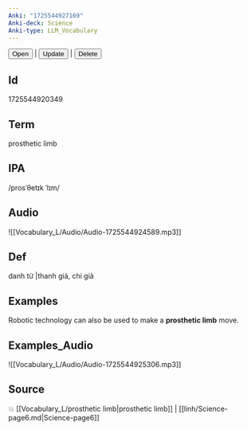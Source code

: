 ```yaml
---
Anki: "1725544927169"
Anki-deck: Science
Anki-type: LLM_Vocabulary
---
```

<button class="anki-btn-open">Open</button> | <button class="anki-btn-update">Update</button> | <button class="anki-btn-delete">Delete</button>

## Id
1725544920349
## Term
prosthetic limb
## IPA
 /prosˈθetɪk ˈlɪm/
## Audio
 ![[Vocabulary_L/Audio/Audio-1725544924589.mp3]]

## Def
 danh từ |thanh giả, chi giả 
## Examples
Robotic technology can also be used to make a **prosthetic limb** move.

## Examples_Audio
![[Vocabulary_L/Audio/Audio-1725544925306.mp3]]
## Source
💥 [[Vocabulary_L/prosthetic limb|prosthetic limb]] |  [[linh/Science-page6.md|Science-page6]]